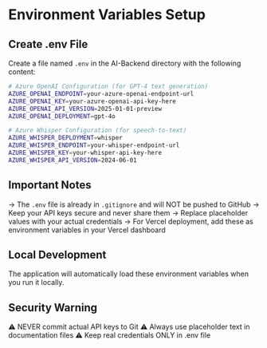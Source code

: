 # Environment Variables Setup

## Create .env File

Create a file named `.env` in the AI-Backend directory with the following content:

```bash
# Azure OpenAI Configuration (for GPT-4 text generation)
AZURE_OPENAI_ENDPOINT=your-azure-openai-endpoint-url
AZURE_OPENAI_KEY=your-azure-openai-api-key-here
AZURE_OPENAI_API_VERSION=2025-01-01-preview
AZURE_OPENAI_DEPLOYMENT=gpt-4o

# Azure Whisper Configuration (for speech-to-text)
AZURE_WHISPER_DEPLOYMENT=whisper
AZURE_WHISPER_ENDPOINT=your-whisper-endpoint-url
AZURE_WHISPER_KEY=your-whisper-api-key-here
AZURE_WHISPER_API_VERSION=2024-06-01
```

## Important Notes

→ The `.env` file is already in `.gitignore` and will NOT be pushed to GitHub
→ Keep your API keys secure and never share them
→ Replace placeholder values with your actual credentials
→ For Vercel deployment, add these as environment variables in your Vercel dashboard

## Local Development

The application will automatically load these environment variables when you run it locally.

## Security Warning

⚠️ NEVER commit actual API keys to Git
⚠️ Always use placeholder text in documentation files
⚠️ Keep real credentials ONLY in .env file
